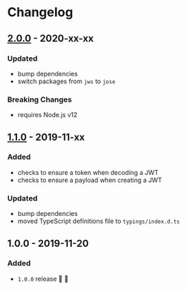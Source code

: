 # Changelog


## [2.0.0](https://github.com/futurestudio/hapi-jwt/compare/v1.1.0...v2.0.0) - 2020-xx-xx

### Updated
- bump dependencies
- switch packages from `jws` to `jose`


### Breaking Changes
- requires Node.js v12


## [1.1.0](https://github.com/futurestudio/hapi-jwt/compare/v1.0.0...v1.1.0) - 2019-11-xx

### Added
- checks to ensure a token when decoding a JWT
- checks to ensure a payload when creating a JWT

### Updated
- bump dependencies
- moved TypeScript definitions file to `typings/index.d.ts`


## 1.0.0 - 2019-11-20

### Added
- `1.0.0` release 🚀 🎉
